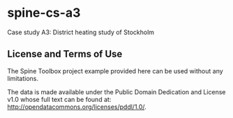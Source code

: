 # spine-cs-a3
Case study A3: District heating study of Stockholm

## License and Terms of Use
The Spine Toolbox project example provided here can be used without any limitations.

The data is made available under the Public Domain Dedication and License v1.0 whose full text can be found at: http://opendatacommons.org/licenses/pddl/1.0/.
